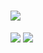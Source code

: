


# <img src="https://img.shields.io/badge/{내용}-{배경 색깔}?style={스타일}&logo={로고이름}&logoColor={로고 색깔}"/>

<img src="https://img.shields.io/badge/python-3776AB?style={스타일}&logo={Python}&logoColor=CC6699"/>
<img src="https://img.shields.io/badge/Scss-green?style=flat&logo=Sass&logoColor=CC6699"/>

